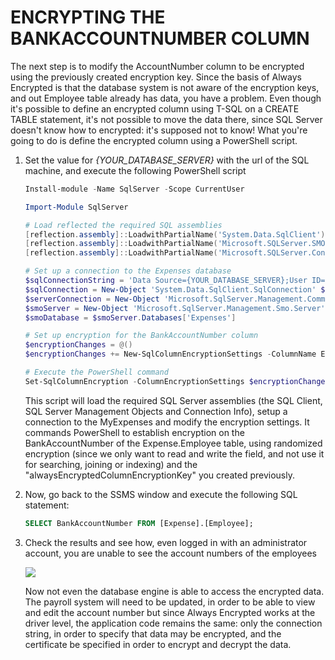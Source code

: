 <page title="Encrypting the BankAccountNumber column"/>

ENCRYPTING THE BANKACCOUNTNUMBER COLUMN
====

The next step is to modify the AccountNumber column to be encrypted using the previously created encryption key. Since the basis of Always Encrypted is that the database system is not aware of the encryption keys, and out Employee table already has data, you have a problem. Even though it's possible to define an encrypted column using T-SQL on a CREATE TABLE statement, it's not possible to move the data there, since SQL Server doesn't know how to encrypted: it's supposed not to know! What you're going to do is define the encrypted column using a PowerShell script.

1. Set the value for *{YOUR_DATABASE_SERVER}* with the url of the SQL machine, and execute the following PowerShell script

	```powershell
	Install-module -Name SqlServer -Scope CurrentUser
	
	Import-Module SqlServer

	# Load reflected the required SQL assemblies
	[reflection.assembly]::LoadwithPartialName('System.Data.SqlClient') | Out-Null
	[reflection.assembly]::LoadwithPartialName('Microsoft.SQLServer.SMO') | Out-Null
	[reflection.assembly]::LoadwithPartialName('Microsoft.SQLServer.ConnectionInfo') | Out-Null

	# Set up a connection to the Expenses database
	$sqlConnectionString = 'Data Source={YOUR_DATABASE_SERVER};User ID=experience1;Password=P2ssw0rd@Dev;MultipleActiveResultSets=False;Encrypt=False;TrustServerCertificate=True;Packet Size=4096;Application Name="Microsoft SQL Server Management Studio"'
	$sqlConnection = New-Object 'System.Data.SqlClient.SqlConnection' $sqlConnectionString
	$serverConnection = New-Object 'Microsoft.SqlServer.Management.Common.ServerConnection' $sqlConnection
	$smoServer = New-Object 'Microsoft.SqlServer.Management.Smo.Server' $serverConnection
	$smoDatabase = $smoServer.Databases['Expenses']

	# Set up encryption for the BankAccountNumber column
	$encryptionChanges = @()
	$encryptionChanges += New-SqlColumnEncryptionSettings -ColumnName Expense.Employee.BankAccountNumber -EncryptionType Deterministic -EncryptionKey alwaysEncryptedColumnEncryptionKey

	# Execute the PowerShell command
	Set-SqlColumnEncryption -ColumnEncryptionSettings $encryptionChanges -InputObject $smoDatabase
	```

	This script will load the required SQL Server assemblies (the SQL Client, SQL Server Management Objects and Connection Info), setup a connection to the MyExpenses and modify the encryption settings. It commands PowerShell to establish encryption on the BankAccountNumber of the Expense.Employee table, using randomized encryption (since we only want to read and write the field, and not use it for searching, joining or indexing) and the "alwaysEncryptedColumnEncryptionKey" you created previously.

2. Now, go back to the SSMS window and execute the following SQL statement:

	```sql
	SELECT BankAccountNumber FROM [Expense].[Employee];
	```
	
3. Check the results and see how, even logged in with an administrator account, you are unable to see the account numbers of the employees

	![](img/image10.png)

	Now not even the database engine is able to access the encrypted data. The payroll system will need to be updated, in order to be able to view and edit the account number but since Always Encrypted works at the driver level, the application code remains the same: only the connection string, in order to specify that data may be encrypted, and the certificate be specified in order to encrypt and decrypt the data.